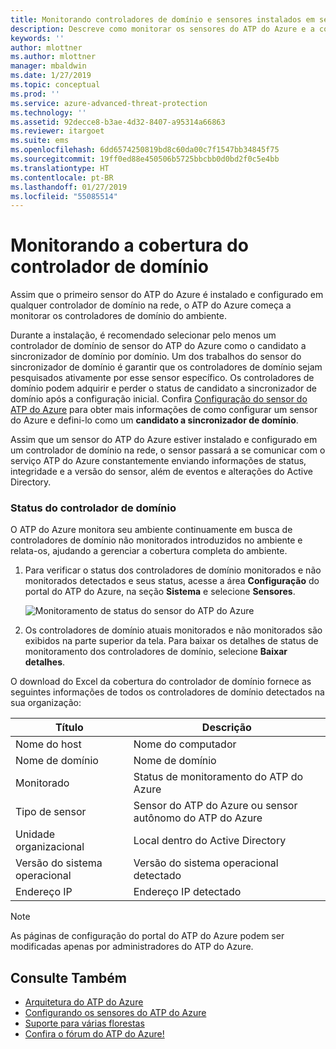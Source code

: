 ```yaml
---
title: Monitorando controladores de domínio e sensores instalados em seus controladores de domínio usando a Proteção Avançada contra Ameaças do Azure | Microsoft Docs
description: Descreve como monitorar os sensores do ATP do Azure e a cobertura dos sensores usando o ATP do Azure
keywords: ''
author: mlottner
ms.author: mlottner
manager: mbaldwin
ms.date: 1/27/2019
ms.topic: conceptual
ms.prod: ''
ms.service: azure-advanced-threat-protection
ms.technology: ''
ms.assetid: 92decce8-b3ae-4d32-8407-a95314a66863
ms.reviewer: itargoet
ms.suite: ems
ms.openlocfilehash: 6dd6574250819bd8c60da00c7f1547bb34845f75
ms.sourcegitcommit: 19ff0ed88e450506b5725bbcbb0d0bd2f0c5e4bb
ms.translationtype: HT
ms.contentlocale: pt-BR
ms.lasthandoff: 01/27/2019
ms.locfileid: "55085514"
---
```

# <a name="monitoring-your-domain-controller-coverage"></a>Monitorando a cobertura do controlador de domínio

Assim que o primeiro sensor do ATP do Azure é instalado e configurado em qualquer controlador de domínio na rede, o ATP do Azure começa a monitorar os controladores de domínio do ambiente. 

Durante a instalação, é recomendado selecionar pelo menos um controlador de domínio de sensor do ATP do Azure como o candidato a sincronizador de domínio por domínio. Um dos trabalhos do sensor do sincronizador de domínio é garantir que os controladores de domínio sejam pesquisados ativamente por esse sensor específico. Os controladores de domínio podem adquirir e perder o status de candidato a sincronizador de domínio após a configuração inicial. Confira [Configuração do sensor do ATP do Azure](install-atp-step5.md) para obter mais informações de como configurar um sensor do Azure e defini-lo como um **candidato a sincronizador de domínio**. 

Assim que um sensor do ATP do Azure estiver instalado e configurado em um controlador de domínio na rede, o sensor passará a se comunicar com o serviço ATP do Azure constantemente enviando informações de status, integridade e a versão do sensor, além de eventos e alterações do Active Directory.  

### <a name="domain-controller-status"></a>Status do controlador de domínio

O ATP do Azure monitora seu ambiente continuamente em busca de controladores de domínio não monitorados introduzidos no ambiente e relata-os, ajudando a gerenciar a cobertura completa do ambiente. 

1. Para verificar o status dos controladores de domínio monitorados e não monitorados detectados e seus status, acesse a área **Configuração** do portal do ATP do Azure, na seção **Sistema** e selecione **Sensores**.
   
     ![Monitoramento de status do sensor do ATP do Azure](media/atp-sensors-status-monitoring.png)

2. Os controladores de domínio atuais monitorados e não monitorados são exibidos na parte superior da tela. Para baixar os detalhes de status de monitoramento dos controladores de domínio, selecione **Baixar detalhes**. 

O download do Excel da cobertura do controlador de domínio fornece as seguintes informações de todos os controladores de domínio detectados na sua organização:

|Título|Descrição|
|----|----|
|Nome do host|Nome do computador|
|Nome de domínio|Nome de domínio|
|Monitorado|Status de monitoramento do ATP do Azure|
|Tipo de sensor|Sensor do ATP do Azure ou sensor autônomo do ATP do Azure|
|Unidade organizacional|Local dentro do Active Directory |
|Versão do sistema operacional| Versão do sistema operacional detectado|
|Endereço IP|Endereço IP detectado| 


> [!NOTE]
> As páginas de configuração do portal do ATP do Azure podem ser modificadas apenas por administradores do ATP do Azure.


## <a name="see-also"></a>Consulte Também

- [Arquitetura do ATP do Azure](atp-architecture.md)
- [Configurando os sensores do ATP do Azure](install-atp-step5.md)
- [Suporte para várias florestas](atp-multi-forest.md)
- [Confira o fórum do ATP do Azure!](https://aka.ms/azureatpcommunity)